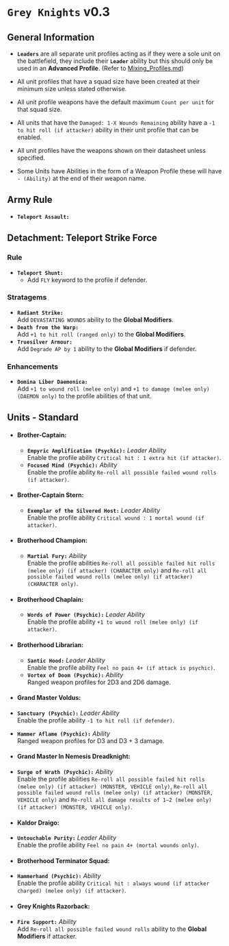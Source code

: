 # `Grey Knights` v0.3
## General Information
  
* **`Leaders`** are all separate unit profiles acting as if they were a sole unit on the battlefield, they include their **`Leader`** ability but this should only be used in an **Advanced Profile**. (Refer to [Mixing_Profiles.md](/Guides/Mixing_Profiles.md))
  
* All unit profiles that have a squad size have been created at their minimum size unless stated otherwise.
  
* All unit profile weapons have the default maximum `Count per unit` for that squad size.
  
* All units that have the `Damaged: 1-X Wounds Remaining` ability have a `-1 to hit roll (if attacker)` ability in their unit profile that can be enabled.
  
* All unit profiles have the weapons shown on their datasheet unless specified.
  
* Some Units have Abilities in the form of a Weapon Profile these will have `- (Ability)` at the end of their weapon name.
  
## Army Rule
* **`Teleport Assault:`**<br>

## Detachment: Teleport Strike Force
### Rule
* **`Teleport Shunt:`**<br>
  * Add `FLY` keyword to the profile if defender.

### Stratagems
* **`Radiant Strike:`**<br>
Add `DEVASTATING WOUNDS` ability to the **Global Modifiers**.
* **`Death from the Warp:`**<br>
Add `+1 to hit roll (ranged only)` to the **Global Modifiers**.
* **`Truesilver Armour:`**<br>
Add `Degrade AP by 1` ability to the **Global Modifiers** if defender.

### Enhancements
* **`Domina Liber Daemonica:`**<br>
Add `+1 to wound roll (melee only)` and `+1 to damage (melee only) (DAEMON only)` to the profile abilities of that unit.

## Units - Standard

* #### Brother-Captain:
  *  **`Empyric Amplification (Psychic):`** *Leader Ability*<br>
  Enable the profile ability `Critical hit : 1 extra hit (if attacker)`.
  *  **`Focused Mind (Psychic):`** *Ability*<br>
  Enable the profile ability `Re-roll all possible failed wound rolls (if attacker)`.

* #### Brother-Captain Stern:
  *  **`Exemplar of the Silvered Host:`** *Leader Ability*<br>
  Enable the profile ability `Critical wound : 1 mortal wound (if attacker)`.

* #### Brotherhood Champion:
  *  **`Martial Fury:`** *Ability*<br>
  Enable the profile abilities `Re-roll all possible failed hit rolls (melee only) (if attacker) (CHARACTER only)` and `Re-roll all possible failed wound rolls (melee only) (if attacker) (CHARACTER only)`.

* #### Brotherhood Chaplain:
  *  **`Words of Power (Psychic):`** *Leader Ability*<br>
  Enable the profile ability `+1 to wound roll (melee only) (if attacker)`.

* #### Brotherhood Librarian:
  *  **`Santic Hood:`** *Leader Ability*<br>
  Enable the profile ability `Feel no pain 4+ (if attack is psychic)`.
  *  **`Vortex of Doom (Psychic):`** *Ability*<br>
  Ranged weapon profiles for 2D3 and 2D6 damage.

* #### Grand Master Voldus:
*  **`Sanctuary (Psychic):`** *Leader Ability*<br>
  Enable the profile ability `-1 to hit roll (if defender)`.
*  **`Hammer Aflame (Psychic):`** *Ability*<br>
  Ranged weapon profiles for D3 and D3 + 3 damage.

* #### Grand Master In Nemesis Dreadknight:
*  **`Surge of Wrath (Psychic):`** *Ability*<br>
  Enable the profile abilities `Re-roll all possible failed hit rolls (melee only) (if attacker) (MONSTER, VEHICLE only)`, `Re-roll all possible failed wound rolls (melee only) (if attacker) (MONSTER, VEHICLE only)` and `Re-roll all damage results of 1–2 (melee only) (if attacker) (MONSTER, VEHICLE only)`.

* #### Kaldor Draigo:
*  **`Untouchable Purity:`** *Leader Ability*<br>
  Enable the profile ability `Feel no pain 4+ (mortal wounds only)`.

* #### Brotherhood Terminator Squad:
*  **`Hammerhand (Psychic):`** *Ability*<br>
  Enable the profile ability `Critical hit : always wound (if attacker charged) (melee only) (if attacker)`.

* #### Grey Knights Razorback:
*  **`Fire Support:`** *Ability*<br>
  Add `Re-roll all possible failed wound rolls` ability to the **Global Modifiers** if attacker.

